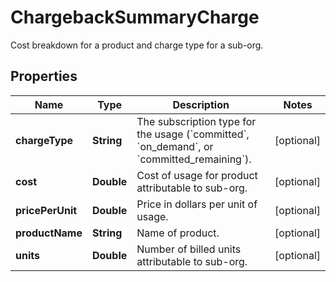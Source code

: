 

# ChargebackSummaryCharge

Cost breakdown for a product and charge type for a sub-org.

## Properties

Name | Type | Description | Notes
------------ | ------------- | ------------- | -------------
**chargeType** | **String** | The subscription type for the usage (&#x60;committed&#x60;, &#x60;on_demand&#x60;, or &#x60;committed_remaining&#x60;). |  [optional]
**cost** | **Double** | Cost of usage for product attributable to sub-org. |  [optional]
**pricePerUnit** | **Double** | Price in dollars per unit of usage. |  [optional]
**productName** | **String** | Name of product. |  [optional]
**units** | **Double** | Number of billed units attributable to sub-org. |  [optional]



